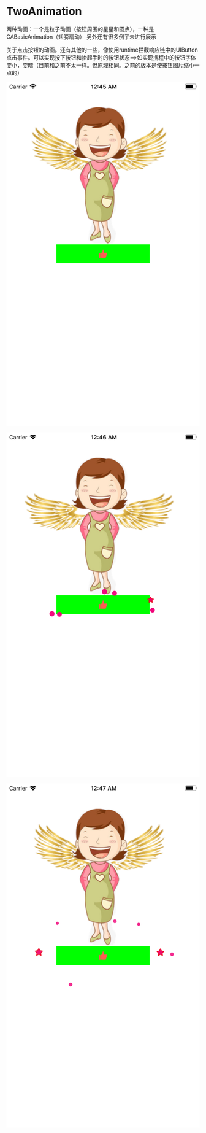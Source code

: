 # TwoAnimation
两种动画：一个是粒子动画（按钮周围的星星和圆点），一种是CABasicAnimation（翅膀扇动）
另外还有很多例子未进行展示

关于点击按钮的动画。还有其他的一些，</r>像使用runtime拦截响应链中的UIButton点击事件。可以实现按下按钮和抬起手时的按钮状态==>如实现携程中的按钮字体变小，变暗（目前和之前不太一样。但原理相同。之前的版本是使按钮图片缩小一点的）

![Image text](https://github.com/Y1991/TwoAnimation/blob/master/AnimationDemo/images/1.png)


![Image text](https://github.com/Y1991/TwoAnimation/blob/master/AnimationDemo/images/2.png)

![Image text](https://github.com/Y1991/TwoAnimation/blob/master/AnimationDemo/images/3.png)

